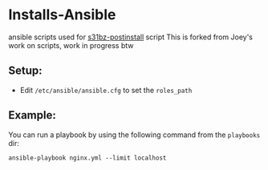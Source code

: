 # Installs-Ansible
ansible scripts used for [s31bz-postinstall](https://github.com/al12gamer/s31bz-postinstall) script
This is forked from Joey's work on scripts, work in progress btw


## Setup:
* Edit `/etc/ansible/ansible.cfg` to set the `roles_path`


## Example:
You can run a playbook by using the following command from the `playbooks` dir:
``` shell
ansible-playbook nginx.yml --limit localhost
```
